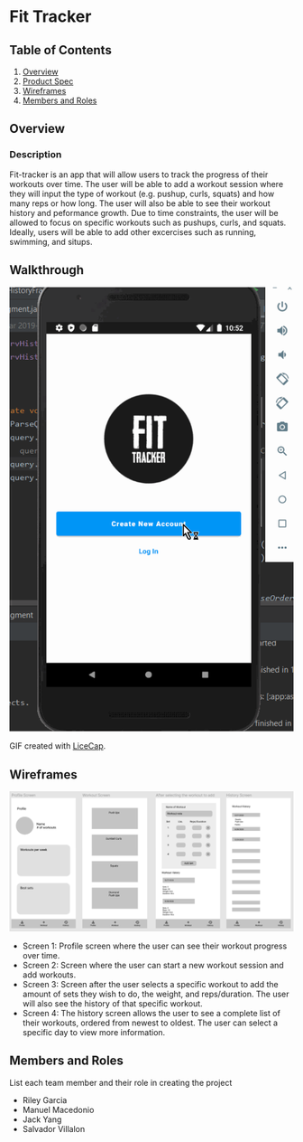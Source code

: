 # Fit Tracker

## Table of Contents
1. [Overview](#Overview)
1. [Product Spec](#Product-Spec)
1. [Wireframes](#Wireframes)
2. [Members and Roles](#Roles)

## Overview
### Description
Fit-tracker is an app that will allow users to track the progress of their workouts over time. 
The user will be able to add a workout session where they will input the type of workout (e.g. pushup, curls, squats)
and how many reps or how long. The user will also be able to see their workout history and peformance growth. 
Due to time constraints, the user will be allowed to focus on specific workouts such as pushups, curls, and squats. Ideally, users
will be able to add other excercises such as running, swimming, and situps.  

## Walkthrough
<img src='walkthrough.gif' title='Video Walkthrough' width='' alt='Video Walkthrough' />

GIF created with [LiceCap](http://www.cockos.com/licecap/).

## Wireframes
<img src="./docs/Wireframe.PNG" width=600>

* Screen 1: Profile screen where the user can see their workout progress over time.
* Screen 2: Screen where the user can start a new workout session and add workouts.
* Screen 3: Screen after the user selects a specific workout to add the amount of sets they wish to do, the weight, and          reps/duration.
           The user will also see the history of that specific workout.
* Screen 4: The history screen allows the user to see a complete list of their workouts, ordered from newest to oldest. The user can
          select a specific day to view more information. 

## Members and Roles
List each team member and their role in creating the project

* Riley Garcia
* Manuel Macedonio
* Jack Yang
* Salvador Villalon
